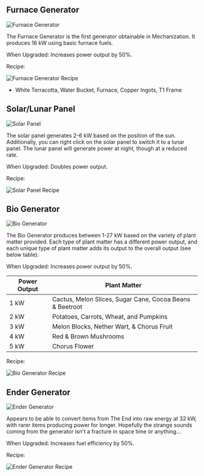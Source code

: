## Furnace Generator

![Furnace Generator](https://i.imgur.com/pq97uiI.png?1)

The Furnace Generator is the first generator obtainable in Mechanization. It produces 16 kW using basic furnace fuels.

When Upgraded: Increases power output by 50%.

Recipe: 

![Furnace Generator Recipe](https://i.imgur.com/UdwHftl.png?1)
* White Terracotta, Water Bucket, Furnace, Copper Ingots, T1 Frame

## Solar/Lunar Panel

![Solar Panel](https://i.imgur.com/OZQNXCU.png?1)

The solar panel generates 2-6 kW based on the position of the sun. Additionally, you can right click on the solar panel to switch it to a lunar panel. The lunar panel will generate power at night, though at a reduced rate.

When Upgraded: Doubles power output.

Recipe: 

![Solar Panel Recipe](https://i.imgur.com/P8LBg9a.png?1)

## Bio Generator

![Bio Generator](https://i.imgur.com/jKNlKFA.png?1)

The Bio Generator produces between 1-27 kW based on the variety of plant matter provided. Each type of plant matter has a different power output, and each unique type of plant matter adds its output to the overall output (see below table).

When Upgraded: Increases power output by 50%.

| Power Output | Plant Matter |
|--------------|--------------|
| 1 kW | Cactus, Melon Slices, Sugar Cane, Cocoa Beans & Beetroot |
| 2 kW | Potatoes, Carrots, Wheat, and Pumpkins |
| 3 kW | Melon Blocks, Nether Wart, & Chorus Fruit |
| 4 kW | Red & Brown Mushrooms |
| 5 kW | Chorus Flower |

Recipe:

![Bio Generator Recipe](https://i.imgur.com/Y2CT9Xk.png?1)

## Ender Generator

![Ender Generator](https://i.imgur.com/vrobVdK.png?1)

Appears to be able to convert items from The End into raw energy at 32 kW, with rarer items producing power for longer. Hopefully the strange sounds coming from the generator isn't a fracture in space time or anything...

When Upgraded: Increases fuel efficiency by 50%.

Recipe:

![Ender Generator Recipe](https://i.imgur.com/k6A4qKf.png?1)